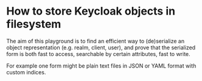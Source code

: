 How to store Keycloak objects in filesystem
===========================================

The aim of this playground is to find an efficient way to (de)serialize
an object representation (e.g. realm, client, user), and prove that the
serialized form is both fast to access, searchable by certain attributes,
fast to write.

For example one form might be plain text files in JSON or YAML format
with custom indices.
